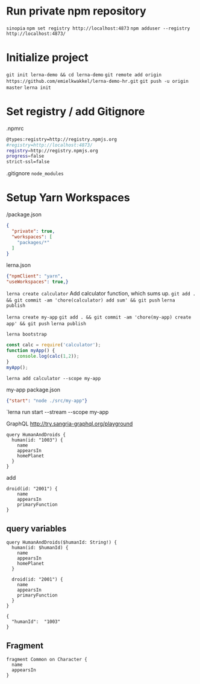# Run private npm repository
`sinopia`
`npm set registry http://localhost:4873`
`npm adduser --registry http://localhost:4873/`

# Initialize project
`git init lerna-demo && cd lerna-demo`
`git remote add origin https://github.com/emielkwakkel/lerna-demo-hr.git`
`git push -u origin master`
`lerna init`

# Set registry / add Gitignore
.npmrc
```bash
@types:registry=http://registry.npmjs.org
#registry=http://localhost:4873/
registry=http://registry.npmjs.org
progress=false
strict-ssl=false
```

.gitignore `node_modules`

# Setup Yarn Workspaces
/package.json
```json
{
  "private": true,
  "workspaces": [
    "packages/*"
  ]
}
```

lerna.json
```json
{"npmClient": "yarn",
"useWorkspaces": true,}
```

`lerna create calculator`
Add calculator function, which sums up.
`git add . && git commit -am 'chore(calculator) add sum' && git push`
`lerna publish`

`lerna create my-app`
`git add . && git commit -am 'chore(my-app) create app' && git push`
`lerna publish`


`lerna bootstrap`
```javascript
const calc = require('calculator');
function myApp() {
    console.log(calc(1,2));
}
myApp();
```
`lerna add calculator --scope my-app`

my-app package.json
```json
{"start": "node ./src/my-app"}
```

`lerna run start --stream --scope my-app


GraphQL
http://try.sangria-graphql.org/playground
```
query HumanAndDroids {
  human(id: "1003") {
    name
    appearsIn
    homePlanet
  }
}
```

add
```
droid(id: "2001") {
    name
    appearsIn
    primaryFunction
}
```

## query variables
```
query HumanAndDroids($humanId: String!) {
  human(id: $humanId) {
    name
    appearsIn
    homePlanet
  }

  droid(id: "2001") {
    name
    appearsIn
    primaryFunction
  }
}

{
  "humanId":  "1003"
}
```

## Fragment
```
fragment Common on Character {
  name
  appearsIn
}
```